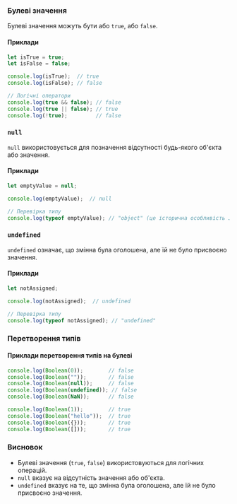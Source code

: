 ### Булеві значення

Булеві значення можуть бути або `true`, або `false`.

#### Приклади

```javascript
let isTrue = true;
let isFalse = false;

console.log(isTrue);  // true
console.log(isFalse); // false

// Логічні оператори
console.log(true && false); // false
console.log(true || false); // true
console.log(!true);         // false
```

### `null`

`null` використовується для позначення відсутності будь-якого об'єкта або значення.

#### Приклади

```javascript
let emptyValue = null;

console.log(emptyValue);  // null

// Перевірка типу
console.log(typeof emptyValue); // "object" (це історична особливість JavaScript)
```

### `undefined`

`undefined` означає, що змінна була оголошена, але їй не було присвоєно значення.

#### Приклади

```javascript
let notAssigned;

console.log(notAssigned);  // undefined

// Перевірка типу
console.log(typeof notAssigned); // "undefined"
```

### Перетворення типів

#### Приклади перетворення типів на булеві

```javascript
console.log(Boolean(0));        // false
console.log(Boolean(""));       // false
console.log(Boolean(null));     // false
console.log(Boolean(undefined)); // false
console.log(Boolean(NaN));      // false

console.log(Boolean(1));        // true
console.log(Boolean("hello"));  // true
console.log(Boolean({}));       // true
console.log(Boolean([]));       // true
```

### Висновок

- Булеві значення (`true`, `false`) використовуються для логічних операцій.
- `null` вказує на відсутність значення або об'єкта.
- `undefined` вказує на те, що змінна була оголошена, але їй не було присвоєно значення.